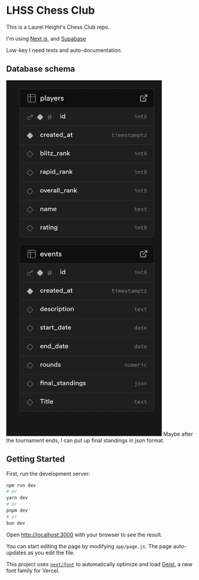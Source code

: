 # LHSS Chess Club
This is a Laurel Height's Chess Club repo.

I'm using [Next.js](https://nextjs.org), and [Supabase](https://supabase.com/)

Low-key I need tests and auto-documentation.    


## Database schema
![alt text](image.png)
Maybe after the tournament ends, I can put up final standings in json format. 
## Getting Started

First, run the development server:

```bash
npm run dev
# or
yarn dev
# or
pnpm dev
# or
bun dev
```

Open [http://localhost:3000](http://localhost:3000) with your browser to see the result.

You can start editing the page by modifying `app/page.js`. The page auto-updates as you edit the file.

This project uses [`next/font`](https://nextjs.org/docs/app/building-your-application/optimizing/fonts) to automatically optimize and load [Geist](https://vercel.com/font), a new font family for Vercel.

